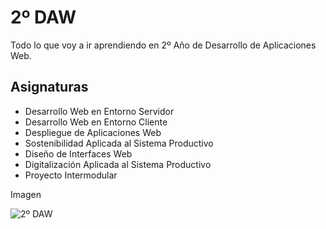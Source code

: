 # 2º DAW

Todo lo que voy a ir aprendiendo en 2º Año de Desarrollo de Aplicaciones Web.

## Asignaturas

- Desarrollo Web en Entorno Servidor
- Desarrollo Web en Entorno Cliente
- Despliegue de Aplicaciones Web
- Sostenibilidad Aplicada al Sistema Productivo
- Diseño de Interfaces Web
- Digitalización Aplicada al Sistema Productivo
- Proyecto Intermodular

Imagen

![2º DAW](https://i.pinimg.com/736x/1d/36/d8/1d36d82a98dbc7cc64e789bbd598574c.jpg)
